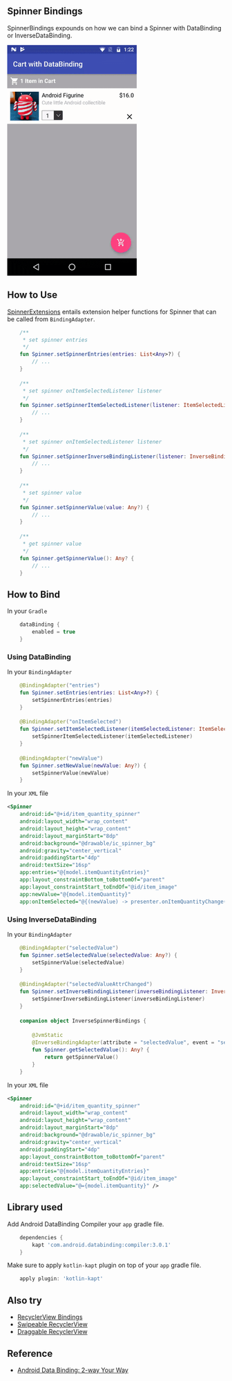 ## Spinner Bindings

SpinnerBindings expounds on how we can bind a Spinner with DataBinding or InverseDataBinding.

<img src="./README_images/spinner_bindings.gif" width="300" height="534"/>

## How to Use

[SpinnerExtensions](./app/src/main/java/com/chetdeva/spinnerbindings/extensions/SpinnerExtensions.kt) entails extension helper functions for Spinner that can be called from `BindingAdapter`.

```kotlin
    /**
     * set spinner entries
     */
    fun Spinner.setSpinnerEntries(entries: List<Any>?) {
        // ...
    }

    /**
     * set spinner onItemSelectedListener listener
     */
    fun Spinner.setSpinnerItemSelectedListener(listener: ItemSelectedListener?) {
        // ...
    }

    /**
     * set spinner onItemSelectedListener listener
     */
    fun Spinner.setSpinnerInverseBindingListener(listener: InverseBindingListener?) {
        // ...
    }

    /**
     * set spinner value
     */
    fun Spinner.setSpinnerValue(value: Any?) {
        // ...
    }

    /**
     * get spinner value
     */
    fun Spinner.getSpinnerValue(): Any? {
        // ...
    }
```

## How to Bind

In your `Gradle`

```groovy
    dataBinding {
        enabled = true
    }
```

### Using DataBinding

In your `BindingAdapter`

```kotlin
    @BindingAdapter("entries")
    fun Spinner.setEntries(entries: List<Any>?) {
        setSpinnerEntries(entries)
    }

    @BindingAdapter("onItemSelected")
    fun Spinner.setItemSelectedListener(itemSelectedListener: ItemSelectedListener?) {
        setSpinnerItemSelectedListener(itemSelectedListener)
    }

    @BindingAdapter("newValue")
    fun Spinner.setNewValue(newValue: Any?) {
        setSpinnerValue(newValue)
    }
```

In your `XML` file

```xml
<Spinner
    android:id="@+id/item_quantity_spinner"
    android:layout_width="wrap_content"
    android:layout_height="wrap_content"
    android:layout_marginStart="8dp"
    android:background="@drawable/ic_spinner_bg"
    android:gravity="center_vertical"
    android:paddingStart="4dp"
    android:textSize="16sp"
    app:entries="@{model.itemQuantityEntries}"
    app:layout_constraintBottom_toBottomOf="parent"
    app:layout_constraintStart_toEndOf="@id/item_image"
    app:newValue="@{model.itemQuantity}"
    app:onItemSelected="@{(newValue) -> presenter.onItemQuantityChange(model.cartItem, Converter.toInt(newValue))}" />
```

### Using InverseDataBinding

In your `BindingAdapter`

```kotlin
    @BindingAdapter("selectedValue")
    fun Spinner.setSelectedValue(selectedValue: Any?) {
        setSpinnerValue(selectedValue)
    }

    @BindingAdapter("selectedValueAttrChanged")
    fun Spinner.setInverseBindingListener(inverseBindingListener: InverseBindingListener?) {
        setSpinnerInverseBindingListener(inverseBindingListener)
    }

    companion object InverseSpinnerBindings {

        @JvmStatic
        @InverseBindingAdapter(attribute = "selectedValue", event = "selectedValueAttrChanged")
        fun Spinner.getSelectedValue(): Any? {
            return getSpinnerValue()
        }
    }
```

In your `XML` file

```xml
<Spinner
    android:id="@+id/item_quantity_spinner"
    android:layout_width="wrap_content"
    android:layout_height="wrap_content"
    android:layout_marginStart="8dp"
    android:background="@drawable/ic_spinner_bg"
    android:gravity="center_vertical"
    android:paddingStart="4dp"
    app:layout_constraintBottom_toBottomOf="parent"
    android:textSize="16sp"
    app:entries="@{model.itemQuantityEntries}"
    app:layout_constraintStart_toEndOf="@id/item_image"
    app:selectedValue="@={model.itemQuantity}" />
```

## Library used

Add Android DataBinding Compiler your `app` gradle file.

```groovy
    dependencies {
        kapt 'com.android.databinding:compiler:3.0.1'
    }
```

Make sure to apply `kotlin-kapt` plugin on top of your `app` gradle file.

```groovy
    apply plugin: 'kotlin-kapt'
```

## Also try

- [RecyclerView Bindings](https://github.com/chetdeva/recyclerview-bindings)
- [Swipeable RecyclerView](https://github.com/chetdeva/swipeablerecyclerview)
- [Draggable RecyclerView](https://github.com/chetdeva/draggablerecyclerview)

## Reference

- [Android Data Binding: 2-way Your Way](https://medium.com/google-developers/android-data-binding-2-way-your-way-ccac20f6313)

